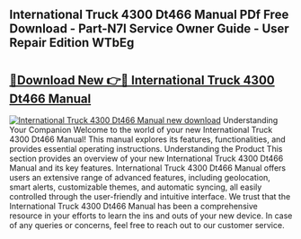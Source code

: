 ## International Truck 4300 Dt466 Manual PDf Free Download - Part-N7l Service Owner Guide - User Repair Edition WTbEg

# <h2><a href="http://bc75834.oget.top/?id=International+Truck+4300+Dt466+Manual">🔗Download New 👉🔴 International Truck 4300 Dt466 Manual</a></h2>

[![International Truck 4300 Dt466 Manual new download](https://i.imgur.com/5g1atiW.png)](http://bc75834.oget.top/?id=International+Truck+4300+Dt466+Manual)
Understanding Your Companion Welcome to the world of your new International Truck 4300 Dt466 Manual! This manual explores its features, functionalities, and provides essential operating instructions. Understanding the Product This section provides an overview of your new International Truck 4300 Dt466 Manual and its key features. International Truck 4300 Dt466 Manual offers users an extensive range of advanced features, including geolocation, smart alerts, customizable themes, and automatic syncing, all easily controlled through the user-friendly and intuitive interface. We trust that the International Truck 4300 Dt466 Manual has been a comprehensive resource in your efforts to learn the ins and outs of your new device. In case of any queries or concerns, feel free to reach out to our customer service.
